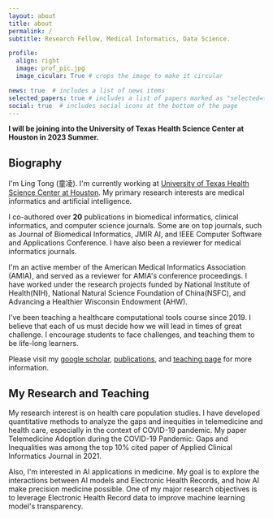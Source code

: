 ```yaml
---
layout: about
title: about
permalink: /
subtitle: Research Fellow, Medical Informatics, Data Science. 

profile:
  align: right
  image: prof_pic.jpg
  image_cicular: True # crops the image to make it circular

news: true  # includes a list of news items
selected_papers: true # includes a list of papers marked as "selected={true}"
social: true  # includes social icons at the bottom of the page
---
```


**I will be joining into the University of Texas Health Science Center at Houston in 2023 Summer.**

## Biography

I'm Ling Tong (童凌). I'm currently working at [University of Texas Health Science Center at Houston](https://www.uth.edu/). My primary research interests are medical informatics and artificial intelligence. 

I co-authored over **20** publications in biomedical informatics, clinical informatics, and computer science journals. Some are on top journals, such as Journal of Biomedical Informatics, JMIR AI, and IEEE Computer Software and Applications Conference. I have also been a reviewer for medical informatics journals.

I'm an active member of the American Medical Informatics Association (AMIA), and served as a reviewer for AMIA's conference proceedings. I have worked under the research projects funded by National Institute of Health(NIH), National Natural Science Foundation of China(NSFC), and Advancing a Healthier Wisconsin Endowment (AHW).

I've been teaching a healthcare computational tools course since 2019. I believe that each of us must decide how we will lead in times of great challenge. I encourage students to face challenges, and teaching them to be life-long learners. 

Please visit my [google scholar](https://scholar.google.com/citations?user=lIl39DUAAAAJ&hl=en), [publications](https://tongling.github.io/publications/), and [teaching page](https://tongling.github.io/teaching/) for more information. 

## My Research and Teaching 

My research interest is on health care population studies. I have developed quantitative methods to analyze the gaps and inequities in telemedicine and health care, especially in the context of COVID-19 pandemic. My paper Telemedicine Adoption during the COVID-19 Pandemic: Gaps and Inequalities was among the top 10% cited paper of Applied Clinical Informatics Journal in 2021. 

Also, I'm interested in AI applications in medicine. My goal is to explore the interactions between AI models and Electronic Health Records, and how AI make precision medicine possible. One of my major research objectives is to leverage Electronic Health Record data to improve machine learning model's transparency. 
